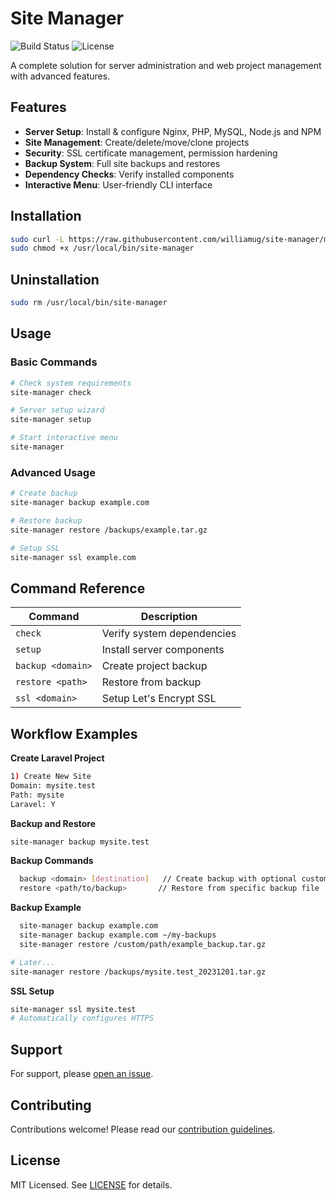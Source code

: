 # Site Manager 

![Build Status](https://img.shields.io/badge/build-passing-brightgreen)
![License](https://img.shields.io/badge/license-MIT-blue)

A complete solution for server administration and web project management with advanced features.

## Features 

- **Server Setup**: Install & configure Nginx, PHP, MySQL, Node.js and NPM
- **Site Management**: Create/delete/move/clone projects
- **Security**: SSL certificate management, permission hardening
- **Backup System**: Full site backups and restores
- **Dependency Checks**: Verify installed components
- **Interactive Menu**: User-friendly CLI interface

## Installation 

```bash
sudo curl -L https://raw.githubusercontent.com/williamug/site-manager/main/site-manager.sh -o /usr/local/bin/site-manager
sudo chmod +x /usr/local/bin/site-manager
```

## Uninstallation
```bash
sudo rm /usr/local/bin/site-manager
```

## Usage 

### Basic Commands
```bash
# Check system requirements
site-manager check

# Server setup wizard
site-manager setup

# Start interactive menu
site-manager
```

### Advanced Usage
```bash
# Create backup
site-manager backup example.com

# Restore backup
site-manager restore /backups/example.tar.gz

# Setup SSL
site-manager ssl example.com
```

## Command Reference 

| Command           | Description                |
| ----------------- | -------------------------- |
| `check`           | Verify system dependencies |
| `setup`           | Install server components  |
| `backup <domain>` | Create project backup         |
| `restore <path>`  | Restore from backup        |
| `ssl <domain>`    | Setup Let's Encrypt SSL    |

## Workflow Examples 

**Create Laravel Project**
```bash
1) Create New Site
Domain: mysite.test
Path: mysite
Laravel: Y
```

**Backup and Restore**
```bash
site-manager backup mysite.test
```

**Backup Commands**
```bash
  backup <domain> [destination]   // Create backup with optional custom path
  restore <path/to/backup>       // Restore from specific backup file
```
**Backup Example**
```bash
  site-manager backup example.com
  site-manager backup example.com ~/my-backups
  site-manager restore /custom/path/example_backup.tar.gz
```

```bash
# Later...
site-manager restore /backups/mysite.test_20231201.tar.gz
```

**SSL Setup**
```bash
site-manager ssl mysite.test
# Automatically configures HTTPS
```

## Support 

For support, please [open an issue](https://github.com/williamug/site-manager/issues).

## Contributing 

Contributions welcome! Please read our [contribution guidelines](CONTRIBUTING.md).

## License 

MIT Licensed. See [LICENSE](LICENSE) for details.